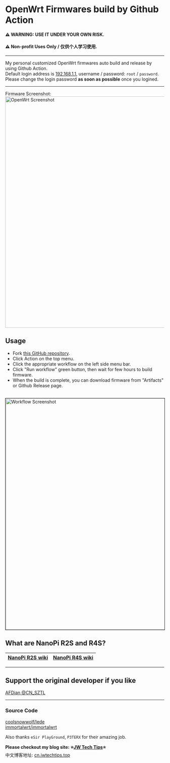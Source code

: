 # OpenWrt Firmwares build by Github Action
#### ⚠ WARNING: USE IT UNDER YOUR OWN RISK.
#### ⚠ Non-profit Uses Only / 仅供个人学习使用.
- - -
My personal customized OpenWrt firmwares auto build and release by using Github Action. <br>
Default login address is [192.168.1.1](192.168.1.1), username / password: `root` / `password`.<br>
Please change the login password **as soon as possible** once you logined.
- - -
Firmware Screenshot: <br>
<img src="https://github.com/Kurokosama/AutoBuild-OpenWRT/blob/27848e715d3ba57727165f94cc4319f59e1f88bb/images/openwrt.png?raw=true" alt="OpenWrt Screenshot" width="730">
## Usage
- Fork [this GitHub repository](https://github.com/Kurokosama/AutoBuild-OpenWRT).
- Click Action on the top menu.
- Click the appropriate workflow on the left side menu bar.
- Click "Run workflow" green button, then wait for few hours to build firmware.
- When the build is complete, you can download firmware from "Artifacts" or Github Release page.
<br>
<img src="https://github.com/Kurokosama/AutoBuild-OpenWRT/blob/50cc2fff6fd6b66e62df639ad7bfcde3cef6f945/images/screenshot.png?raw=true" alt="Workflow Screenshot" style="width:730px;border:1px solid black;">
<br>

## What are NanoPi R2S and R4S?
| [NanoPi R2S wiki](https://wiki.friendlyarm.com/wiki/index.php/NanoPi_R2S) | [NanoPi R4S wiki](https://wiki.friendlyarm.com/wiki/index.php/NanoPi_R4S) |
| ----------- | ----------- |
- - -
## Support the original developer if you like
[AFDian @CN\_SZTL](https://afdian.net/@CN\_SZTL/plan)
- - -

### Source Code
[coolsnowwolf/lede](https://github.com/coolsnowwolf/lede) <br>
[immortalwrt/immortalwrt](https://github.com/immortalwrt/immortalwrt) <br>

Also thanks `eSir PlayGround`, `P3TERX` for their amazing job. <br>

<strong>Please checkout my blog site: ⭐[JW Tech Tips](https://www.jwtechtips.top/)⭐</strong><br>
中文博客地址: [cn.jwtechtips.top](https://cn.jwtechtips.top/)